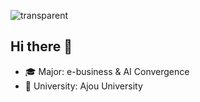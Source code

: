 ![transparent](https://capsule-render.vercel.app/api?type=slice&color=4682B4&fontColor=FFFFFF&text=Jinyoung's%20Page&height=130&fontSize=60&rotate=10)



## Hi there 👋 
- 🎓 Major: e-business & AI Convergence  
- 🏫 University: Ajou University

















